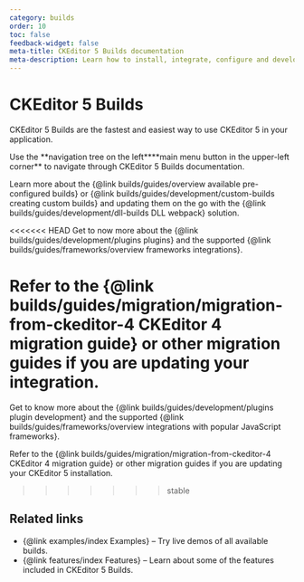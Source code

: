```yaml
---
category: builds
order: 10
toc: false
feedback-widget: false
meta-title: CKEditor 5 Builds documentation
meta-description: Learn how to install, integrate, configure and develop CKEditor 5 Builds. Browse through API documentation and online samples.
---
```


# CKEditor 5 Builds

CKEditor 5 Builds are the fastest and easiest way to use CKEditor 5 in your application.

<info-box>
	Use the <span class="navigation-hint_desktop">**navigation tree on the left**</span><span class="navigation-hint_mobile">**main menu button in the upper-left corner**</span> to navigate through CKEditor 5 Builds documentation.
</info-box>

Learn more about the {@link builds/guides/overview available pre-configured builds} or {@link builds/guides/development/custom-builds creating custom builds} and updating them on the go with the {@link builds/guides/development/dll-builds DLL webpack} solution.

<<<<<<< HEAD
Get to now more about the {@link builds/guides/development/plugins plugins} and the supported {@link builds/guides/frameworks/overview frameworks integrations}.

Refer to the {@link builds/guides/migration/migration-from-ckeditor-4 CKEditor 4 migration guide} or other migration guides if you are updating your integration.
=======
Get to know more about the {@link builds/guides/development/plugins plugin development} and the supported {@link builds/guides/frameworks/overview integrations with popular JavaScript frameworks}.

Refer to the {@link builds/guides/migration/migration-from-ckeditor-4 CKEditor 4 migration guide} or other migration guides if you are updating your CKEditor 5 installation.
>>>>>>> stable

## Related links

 * {@link examples/index Examples} &ndash; Try live demos of all available builds.
 * {@link features/index Features} &ndash; Learn about some of the features included in CKEditor 5 Builds.
